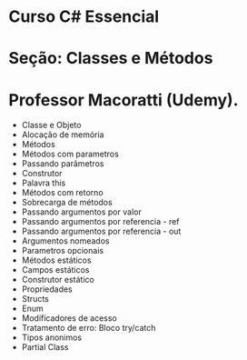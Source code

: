 # Curso C# Essencial 
# Seção: Classes e Métodos
# Professor Macoratti (Udemy).

- Classe e Objeto
- Alocação de memória
- Métodos
- Métodos com parametros
- Passando parâmetros
- Construtor
- Palavra this
- Métodos com retorno
- Sobrecarga de métodos
- Passando argumentos por valor
- Passando argumentos por referencia - ref
- Passando argumentos por referencia - out
- Argumentos nomeados
- Parametros opcionais
- Métodos estáticos
- Campos estáticos
- Construtor estático
- Propriedades
- Structs
- Enum
- Modificadores de acesso
- Tratamento de erro: Bloco try/catch
- Tipos anonimos
- Partial Class
